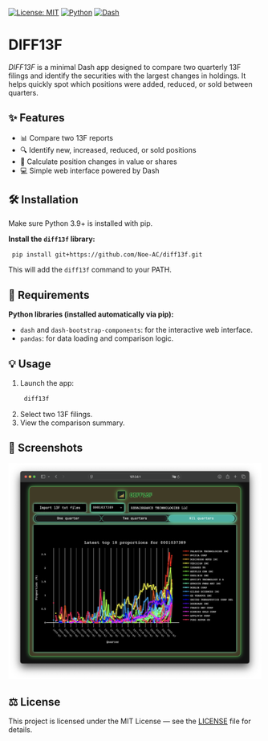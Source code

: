 [![License: MIT](https://img.shields.io/badge/License-MIT-yellow.svg)](./LICENSE)
[![Python](https://img.shields.io/badge/python-3.9%2B-blue.svg)]()
[![Dash](https://img.shields.io/badge/Dash-app-red)]()

# DIFF13F

*DIFF13F* is a minimal Dash app designed to compare two quarterly 13F filings and identify the securities with the largest changes in holdings. It helps quickly spot which positions were added, reduced, or sold between quarters.

## ✨ Features
- 📊 Compare two 13F reports
- 🔍 Identify new, increased, reduced, or sold positions
- 🧮 Calculate position changes in value or shares
- 💻 Simple web interface powered by Dash

## 🛠️ Installation

Make sure Python 3.9+ is installed with pip.

**Install the `diff13f` library:**
   ```bash
	pip install git+https://github.com/Noe-AC/diff13f.git
   ```
This will add the `diff13f` command to your PATH.

## 🧩 Requirements

**Python libraries (installed automatically via pip):**

- ``dash`` and ``dash-bootstrap-components``: for the interactive web interface.
- ``pandas``: for data loading and comparison logic.

## 💡 Usage

1. Launch the app:
   ```bash
	diff13f
   ```
2. Select two 13F filings.
3.	View the comparison summary.

## 📸 Screenshots

![URL2TLDR Screenshot](screenshots/screenshot-v0.1.3.png)

## ⚖️ License

This project is licensed under the MIT License — see the [LICENSE](./LICENSE) file for details.